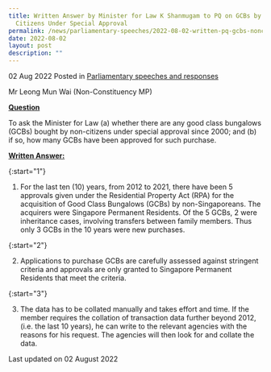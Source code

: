 ```yaml
---
title: Written Answer by Minister for Law K Shanmugam to PQ on GCBs by Non
  Citizens Under Special Approval
permalink: /news/parliamentary-speeches/2022-08-02-written-pq-gcbs-noncitizen-under-special-approval-since-2000
date: 2022-08-02
layout: post
description: ""
---
```


02 Aug 2022 Posted in [Parliamentary speeches and responses](/news/parliamentary-speeches)

Mr Leong Mun Wai (Non-Constituency MP)
  
**<b><u>Question</u></b>** 

To ask the Minister for Law (a) whether there are any good class bungalows (GCBs) bought by non-citizens under special approval since 2000; and (b) if so, how many GCBs have been approved for such purchase.

<b><u>Written Answer:</u></b> 

{:start="1"}

1. For the last ten (10) years, from 2012 to 2021, there have been 5 approvals given under the Residential Property Act (RPA) for the acquisition of Good Class Bungalows (GCBs) by non-Singaporeans. The acquirers were Singapore Permanent Residents. Of the 5 GCBs, 2 were inheritance cases, involving transfers between family members. Thus only 3 GCBs in the 10 years were new purchases.

{:start="2"}

2. Applications to purchase GCBs are carefully assessed against stringent criteria and approvals are only granted to Singapore Permanent Residents that meet the criteria.

{:start="3"}

3. The data has to be collated manually and takes effort and time. If the member requires the collation of transaction data further beyond 2012, (i.e. the last 10 years), he can write to the relevant agencies with the reasons for his request. The agencies will then look for and collate the data.

<p class="right-side-updated">Last updated on 02 August 2022</p>